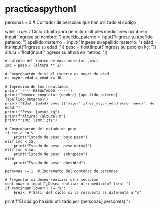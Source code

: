 # practicaspython1
personas = 0  # Contador de personas que han utilizado el código

while True:  # Ciclo infinito para permitir múltiples mediciones
    nombre = input("Ingrese su nombre: ")
    apellido_paterno = input("Ingrese su apellido paterno: ")
    apellido_materno = input("Ingrese su apellido materno: ")
    edad = int(input("Ingrese su edad: "))
    peso = float(input("Ingrese su peso en kg: "))
    altura = float(input("Ingrese su altura en metros: "))
    
    # Cálculo del índice de masa muscular (IMC)
    imc = peso / (altura ** 2)
    
    # Comprobación de si el usuario es mayor de edad
    es_mayor_edad = edad >= 18
    
    # Impresión de los resultados
    print("----- RESULTADOS -----")
    print(f"Nombre completo: {nombre} {apellido_paterno} {apellido_materno}")
    print(f"Edad: {edad} años ({'mayor' if es_mayor_edad else 'menor'} de edad)")
    print(f"Peso: {peso} kg")
    print(f"Altura: {altura} m")
    print(f"IMC: {imc:.2f}")
    
    # Comprobación del estado de peso
    if imc < 18.5:
        print("Estado de peso: bajo peso")
    elif imc < 25:
        print("Estado de peso: peso normal")
    elif imc < 30:
        print("Estado de peso: sobrepeso")
    else:
        print("Estado de peso: obesidad")
    
    personas += 1  # Incremento del contador de personas
    
    # Preguntar si desea realizar otra medición
    continuar = input("¿Desea realizar otra medición? (s/n) ")
    if continuar.lower() != "s":
        break  # Salir del ciclo si la respuesta es diferente a "s"
    
print(f"El código ha sido utilizado por {personas} persona(s).")
